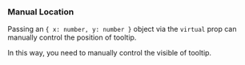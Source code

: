 ### Manual Location

Passing an `{ x: number, y: number }` object via the `virtual` prop can manually control the position of tooltip.

In this way, you need to manually control the visible of tooltip.
